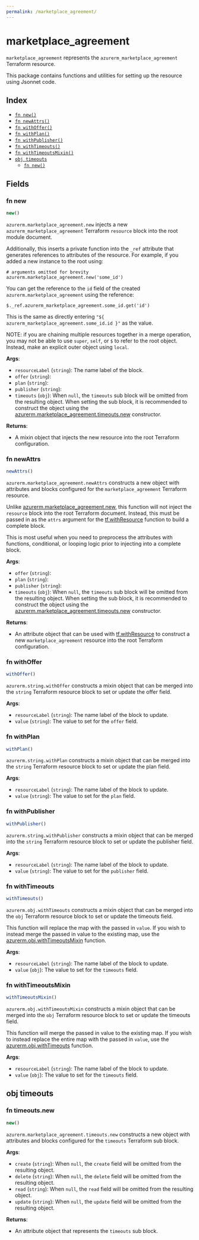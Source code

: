 ```yaml
---
permalink: /marketplace_agreement/
---
```


# marketplace_agreement

`marketplace_agreement` represents the `azurerm_marketplace_agreement` Terraform resource.



This package contains functions and utilities for setting up the resource using Jsonnet code.


## Index

* [`fn new()`](#fn-new)
* [`fn newAttrs()`](#fn-newattrs)
* [`fn withOffer()`](#fn-withoffer)
* [`fn withPlan()`](#fn-withplan)
* [`fn withPublisher()`](#fn-withpublisher)
* [`fn withTimeouts()`](#fn-withtimeouts)
* [`fn withTimeoutsMixin()`](#fn-withtimeoutsmixin)
* [`obj timeouts`](#obj-timeouts)
  * [`fn new()`](#fn-timeoutsnew)

## Fields

### fn new

```ts
new()
```


`azurerm.marketplace_agreement.new` injects a new `azurerm_marketplace_agreement` Terraform `resource`
block into the root module document.

Additionally, this inserts a private function into the `_ref` attribute that generates references to attributes of the
resource. For example, if you added a new instance to the root using:

    # arguments omitted for brevity
    azurerm.marketplace_agreement.new('some_id')

You can get the reference to the `id` field of the created `azurerm.marketplace_agreement` using the reference:

    $._ref.azurerm_marketplace_agreement.some_id.get('id')

This is the same as directly entering `"${ azurerm_marketplace_agreement.some_id.id }"` as the value.

NOTE: if you are chaining multiple resources together in a merge operation, you may not be able to use `super`, `self`,
or `$` to refer to the root object. Instead, make an explicit outer object using `local`.

**Args**:
  - `resourceLabel` (`string`): The name label of the block.
  - `offer` (`string`): 
  - `plan` (`string`): 
  - `publisher` (`string`): 
  - `timeouts` (`obj`):  When `null`, the `timeouts` sub block will be omitted from the resulting object. When setting the sub block, it is recommended to construct the object using the [azurerm.marketplace_agreement.timeouts.new](#fn-marketplace_agreementtimeoutsnew) constructor.

**Returns**:
- A mixin object that injects the new resource into the root Terraform configuration.


### fn newAttrs

```ts
newAttrs()
```


`azurerm.marketplace_agreement.newAttrs` constructs a new object with attributes and blocks configured for the `marketplace_agreement`
Terraform resource.

Unlike [azurerm.marketplace_agreement.new](#fn-marketplace_agreementnew), this function will not inject the `resource`
block into the root Terraform document. Instead, this must be passed in as the `attrs` argument for the
[tf.withResource](https://github.com/tf-libsonnet/core/tree/main/docs#fn-withresource) function to build a complete block.

This is most useful when you need to preprocess the attributes with functions, conditional, or looping logic prior to
injecting into a complete block.

**Args**:
  - `offer` (`string`): 
  - `plan` (`string`): 
  - `publisher` (`string`): 
  - `timeouts` (`obj`):  When `null`, the `timeouts` sub block will be omitted from the resulting object. When setting the sub block, it is recommended to construct the object using the [azurerm.marketplace_agreement.timeouts.new](#fn-marketplace_agreementtimeoutsnew) constructor.

**Returns**:
  - An attribute object that can be used with [tf.withResource](https://github.com/tf-libsonnet/core/tree/main/docs#fn-withresource) to construct a new `marketplace_agreement` resource into the root Terraform configuration.


### fn withOffer

```ts
withOffer()
```

`azurerm.string.withOffer` constructs a mixin object that can be merged into the `string`
Terraform resource block to set or update the offer field.



**Args**:
  - `resourceLabel` (`string`): The name label of the block to update.
  - `value` (`string`): The value to set for the `offer` field.


### fn withPlan

```ts
withPlan()
```

`azurerm.string.withPlan` constructs a mixin object that can be merged into the `string`
Terraform resource block to set or update the plan field.



**Args**:
  - `resourceLabel` (`string`): The name label of the block to update.
  - `value` (`string`): The value to set for the `plan` field.


### fn withPublisher

```ts
withPublisher()
```

`azurerm.string.withPublisher` constructs a mixin object that can be merged into the `string`
Terraform resource block to set or update the publisher field.



**Args**:
  - `resourceLabel` (`string`): The name label of the block to update.
  - `value` (`string`): The value to set for the `publisher` field.


### fn withTimeouts

```ts
withTimeouts()
```

`azurerm.obj.withTimeouts` constructs a mixin object that can be merged into the `obj`
Terraform resource block to set or update the timeouts field.

This function will replace the map with the passed in `value`. If you wish to instead merge the
passed in value to the existing map, use the [azurerm.obj.withTimeoutsMixin](TODO) function.

**Args**:
  - `resourceLabel` (`string`): The name label of the block to update.
  - `value` (`obj`): The value to set for the `timeouts` field.


### fn withTimeoutsMixin

```ts
withTimeoutsMixin()
```

`azurerm.obj.withTimeoutsMixin` constructs a mixin object that can be merged into the `obj`
Terraform resource block to set or update the timeouts field.

This function will merge the passed in value to the existing map. If you wish
to instead replace the entire map with the passed in `value`, use the [azurerm.obj.withTimeouts](TODO)
function.


**Args**:
  - `resourceLabel` (`string`): The name label of the block to update.
  - `value` (`obj`): The value to set for the `timeouts` field.


## obj timeouts



### fn timeouts.new

```ts
new()
```


`azurerm.marketplace_agreement.timeouts.new` constructs a new object with attributes and blocks configured for the `timeouts`
Terraform sub block.



**Args**:
  - `create` (`string`):  When `null`, the `create` field will be omitted from the resulting object.
  - `delete` (`string`):  When `null`, the `delete` field will be omitted from the resulting object.
  - `read` (`string`):  When `null`, the `read` field will be omitted from the resulting object.
  - `update` (`string`):  When `null`, the `update` field will be omitted from the resulting object.

**Returns**:
  - An attribute object that represents the `timeouts` sub block.
